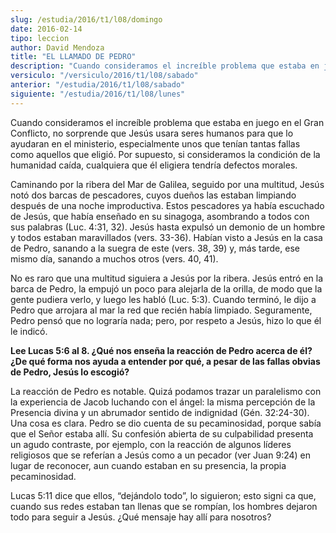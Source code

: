 ```yaml
---
slug: /estudia/2016/t1/l08/domingo
date: 2016-02-14
tipo: leccion
author: David Mendoza
title: "EL LLAMADO DE PEDRO"
description: "Cuando consideramos el increíble problema que estaba en juego en el Gran  Conflicto, no sorprende que Jesús usara seres humanos para que lo ayudaran en  el ministerio, especialmente unos que tenían tantas fallas como aquellos que  eligió. Por supuesto, si consideramos la c..."
versiculo: "/versiculo/2016/t1/l08/sabado"
anterior: "/estudia/2016/t1/l08/sabado"
siguiente: "/estudia/2016/t1/l08/lunes"
---
```


Cuando consideramos el increíble problema que estaba en juego en el Gran Conflicto, no sorprende que Jesús usara seres humanos para que lo ayudaran en el ministerio, especialmente unos que tenían tantas fallas como aquellos que eligió. Por supuesto, si consideramos la condición de la humanidad caída, cualquiera que él eligiera tendría defectos morales.

Caminando por la ribera del Mar de Galilea, seguido por una multitud, Jesús notó dos barcas de pescadores, cuyos dueños las estaban limpiando después de una noche improductiva. Estos pescadores ya había escuchado de Jesús, que había enseñado en su sinagoga, asombrando a todos con sus palabras (Luc. 4:31, 32). Jesús hasta expulsó un demonio de un hombre y todos estaban maravillados (vers. 33-36). Habían visto a Jesús en la casa de Pedro, sanando a la suegra de este (vers. 38, 39) y, más tarde, ese mismo día, sanando a muchos otros (vers. 40, 41).

No es raro que una multitud siguiera a Jesús por la ribera. Jesús entró en la barca de Pedro, la empujó un poco para alejarla de la orilla, de modo que la gente pudiera verlo, y luego les habló (Luc. 5:3). Cuando terminó, le dijo a Pedro que arrojara al mar la red que recién había limpiado. Seguramente, Pedro pensó que no lograría nada; pero, por respeto a Jesús, hizo lo que él le indicó.

**Lee Lucas 5:6 al 8. ¿Qué nos enseña la reacción de Pedro acerca de él? ¿De qué forma nos ayuda a entender por qué, a pesar de las fallas obvias de Pedro, Jesús lo escogió?**

La reacción de Pedro es notable. Quizá podamos trazar un paralelismo con la experiencia de Jacob luchando con el ángel: la misma percepción de la Presencia divina y un abrumador sentido de indignidad (Gén. 32:24-30). Una cosa es clara. Pedro se dio cuenta de su pecaminosidad, porque sabía que el Señor estaba allí. Su confesión abierta de su culpabilidad presenta un agudo contraste, por ejemplo, con la reacción de algunos líderes religiosos que se referían a Jesús como a un pecador (ver Juan 9:24) en lugar de reconocer, aun cuando estaban en su presencia, la propia pecaminosidad.

Lucas 5:11 dice que ellos, “dejándolo todo”, lo siguieron; esto signi ca que, cuando sus redes estaban tan llenas que se rompían, los hombres dejaron todo para seguir a Jesús. ¿Qué mensaje hay allí para nosotros?
